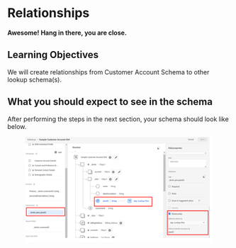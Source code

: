 # Relationships

**Awesome! Hang in there, you are close.**

## **Learning Objectives**

We will create relationships from Customer Account Schema to other lookup schema(s).

## **What you should expect to see in the schema**

After performing the steps in the next section, your schema should look like below.

<figure><img src="../../.gitbook/assets/relationships expected UI screenshot.png" alt=""><figcaption></figcaption></figure>

